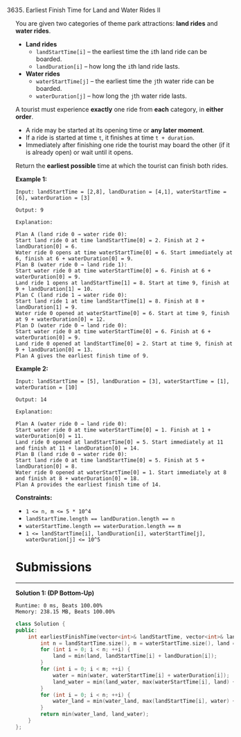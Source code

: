 3635. Earliest Finish Time for Land and Water Rides II

You are given two categories of theme park attractions: **land rides** and **water rides**.

* **Land rides**
    * `landStartTime[i]` – the earliest time the `i`th land ride can be boarded.
    * `landDuration[i]` – how long the `i`th land ride lasts.
* **Water rides**
    * `waterStartTime[j]` – the earliest time the `j`th water ride can be boarded.
    * `waterDuration[j]` – how long the `j`th water ride lasts.

A tourist must experience **exactly** one ride from **each** category, in **either order**.

* A ride may be started at its opening time or **any later moment**.
* If a ride is started at time `t`, it finishes at time `t + duration`.
* Immediately after finishing one ride the tourist may board the other (if it is already open) or wait until it opens.

Return the **earliest possible** time at which the tourist can finish both rides.

 

**Example 1:**
```
Input: landStartTime = [2,8], landDuration = [4,1], waterStartTime = [6], waterDuration = [3]

Output: 9

Explanation:

Plan A (land ride 0 → water ride 0):
Start land ride 0 at time landStartTime[0] = 2. Finish at 2 + landDuration[0] = 6.
Water ride 0 opens at time waterStartTime[0] = 6. Start immediately at 6, finish at 6 + waterDuration[0] = 9.
Plan B (water ride 0 → land ride 1):
Start water ride 0 at time waterStartTime[0] = 6. Finish at 6 + waterDuration[0] = 9.
Land ride 1 opens at landStartTime[1] = 8. Start at time 9, finish at 9 + landDuration[1] = 10.
Plan C (land ride 1 → water ride 0):
Start land ride 1 at time landStartTime[1] = 8. Finish at 8 + landDuration[1] = 9.
Water ride 0 opened at waterStartTime[0] = 6. Start at time 9, finish at 9 + waterDuration[0] = 12.
Plan D (water ride 0 → land ride 0):
Start water ride 0 at time waterStartTime[0] = 6. Finish at 6 + waterDuration[0] = 9.
Land ride 0 opened at landStartTime[0] = 2. Start at time 9, finish at 9 + landDuration[0] = 13.
Plan A gives the earliest finish time of 9.
```

**Example 2:**
```
Input: landStartTime = [5], landDuration = [3], waterStartTime = [1], waterDuration = [10]

Output: 14

Explanation:

Plan A (water ride 0 → land ride 0):
Start water ride 0 at time waterStartTime[0] = 1. Finish at 1 + waterDuration[0] = 11.
Land ride 0 opened at landStartTime[0] = 5. Start immediately at 11 and finish at 11 + landDuration[0] = 14.
Plan B (land ride 0 → water ride 0):
Start land ride 0 at time landStartTime[0] = 5. Finish at 5 + landDuration[0] = 8.
Water ride 0 opened at waterStartTime[0] = 1. Start immediately at 8 and finish at 8 + waterDuration[0] = 18.
Plan A provides the earliest finish time of 14.​​​​​​​
```
 

**Constraints:**

* `1 <= n, m <= 5 * 10^4`
* `landStartTime.length == landDuration.length == n`
* `waterStartTime.length == waterDuration.length == m`
* `1 <= landStartTime[i], landDuration[i], waterStartTime[j], waterDuration[j] <= 10^5`

# Submissions
---
**Solution 1: (DP Bottom-Up)**
```
Runtime: 0 ms, Beats 100.00%
Memory: 238.15 MB, Beats 100.00%
```
```c++
class Solution {
public:
    int earliestFinishTime(vector<int>& landStartTime, vector<int>& landDuration, vector<int>& waterStartTime, vector<int>& waterDuration) {
        int n = landStartTime.size(), m = waterStartTime.size(), land = 1e9, water = 1e9, land_water = 1e9, water_land = 1e9;
        for (int i = 0; i < n; ++i) {
            land = min(land, landStartTime[i] + landDuration[i]);
        }
        for (int i = 0; i < m; ++i) {
            water = min(water, waterStartTime[i] + waterDuration[i]);
            land_water = min(land_water, max(waterStartTime[i], land) + waterDuration[i]);
        }
        for (int i = 0; i < n; ++i) {
            water_land = min(water_land, max(landStartTime[i], water) + landDuration[i]);
        }
        return min(water_land, land_water);
    }
};
```
